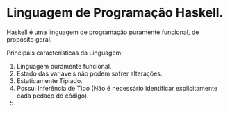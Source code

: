 # Linguagem de Programação Haskell.
Haskell é uma linguagem de programação puramente funcional, de propósito geral.

Principais características da Linguagem: 
1) Linguagem puramente funcional.
2) Estado das variáveis não podem sofrer alterações.
3) Estaticamente Tipiado.
4) Possui Inferência de Tipo (Não é necessário identificar explicitamente cada pedaço do código).
5)

